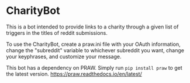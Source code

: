 # CharityBot
This is a bot intended to provide links to a charity through a given list of triggers in the titles of reddit submissions.

To use the CharityBot, create a praw.ini file with your OAuth information, change the "subreddit" variable to whichever subreddit you want, change your keyphrases, and customize your message.

This bot has a dependency on PRAW. Simply run ``` pip install praw ``` to get the latest version. 
https://praw.readthedocs.io/en/latest/
